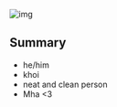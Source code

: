 ![img](https://w.wallhaven.cc/full/rd/wallhaven-rd6pom.png)
## Summary
- he/him
- khoi 
- neat and clean person
- Mha <3
